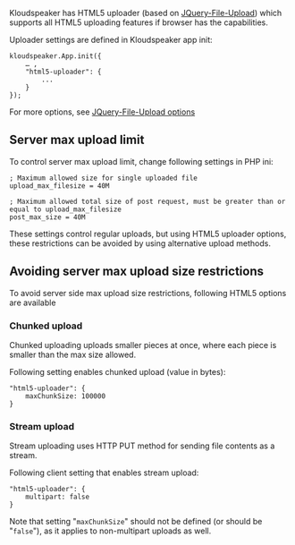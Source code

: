 Kloudspeaker has HTML5 uploader (based on [JQuery-File-Upload](https://github.com/blueimp/jQuery-File-Upload)) which supports all HTML5 uploading features if browser has the capabilities.

Uploader settings are defined in Kloudspeaker app init:


	kloudspeaker.App.init({
		… ,
		"html5-uploader": {
			...
		}
	});


For more options, see [JQuery-File-Upload options](https://github.com/blueimp/jQuery-File-Upload/wiki/Options)

## Server max upload limit

To control server max upload limit, change following settings in PHP ini:

    ; Maximum allowed size for single uploaded file
    upload_max_filesize = 40M
    
    ; Maximum allowed total size of post request, must be greater than or equal to upload_max_filesize
    post_max_size = 40M

These settings control regular uploads, but using HTML5 uploader options, these restrictions can be avoided by using alternative upload methods.

## Avoiding server max upload size restrictions

To avoid server side max upload size restrictions, following HTML5 options are available

### Chunked upload

Chunked uploading uploads smaller pieces at once, where each piece is smaller than the max size allowed. 

Following setting enables chunked upload (value in bytes):

	"html5-uploader": {
		maxChunkSize: 100000
	}


### Stream upload

Stream uploading uses HTTP PUT method for sending file contents as a stream.

Following client setting that enables stream upload:

	"html5-uploader": {
		multipart: false
	}

Note that setting "`maxChunkSize`" should not be defined (or should be "`false`"), as it applies to non-multipart uploads as well.